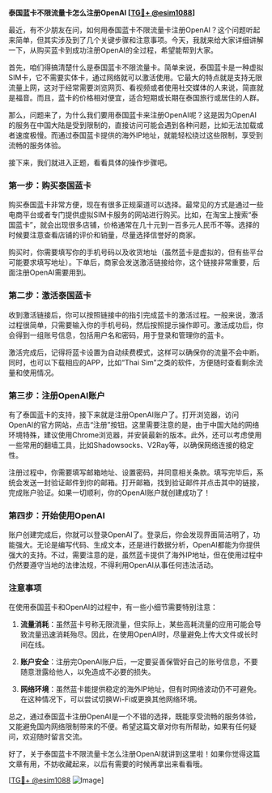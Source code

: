**泰国蓝卡不限流量卡怎么注册OpenAI [[TG💪+ @esim1088](https://t.me/s/esim1088)]**

最近，有不少朋友在问，如何用泰国蓝卡不限流量卡注册OpenAI？这个问题听起来简单，但其实涉及到了几个关键步骤和注意事项。今天，我就来给大家详细讲解一下，从购买蓝卡到成功注册OpenAI的全过程，希望能帮到大家。

首先，咱们得搞清楚什么是泰国蓝卡不限流量卡。简单来说，泰国蓝卡是一种虚拟SIM卡，它不需要实体卡，通过网络就可以激活使用。它最大的特点就是支持无限流量上网，这对于经常需要浏览网页、看视频或者使用社交媒体的人来说，简直就是福音。而且，蓝卡的价格相对便宜，适合短期或长期在泰国旅行或居住的人群。

那么，问题来了，为什么我们要用泰国蓝卡来注册OpenAI呢？这是因为OpenAI的服务在中国大陆是受到限制的，直接访问可能会遇到各种问题，比如无法加载或者速度极慢。而通过泰国蓝卡提供的海外IP地址，就能轻松绕过这些限制，享受到流畅的服务体验。

接下来，我们就进入正题，看看具体的操作步骤吧。

### 第一步：购买泰国蓝卡

购买泰国蓝卡非常方便，现在有很多正规渠道可以选择。最常见的方式是通过一些电商平台或者专门提供虚拟SIM卡服务的网站进行购买。比如，在淘宝上搜索“泰国蓝卡”，就会出现很多店铺，价格通常在几十元到一百多元人民币不等。选择的时候要注意查看店铺的评价和销量，尽量选择信誉好的商家。

购买时，你需要填写你的手机号码以及收货地址（虽然蓝卡是虚拟的，但有些平台可能要求填写地址）。下单后，商家会发送激活链接给你，这个链接非常重要，后面注册OpenAI需要用到。

### 第二步：激活泰国蓝卡

收到激活链接后，你可以按照链接中的指引完成蓝卡的激活过程。一般来说，激活过程很简单，只需要输入你的手机号码，然后按照提示操作即可。激活成功后，你会得到一组账号信息，包括用户名和密码，用于登录和管理你的蓝卡。

激活完成后，记得将蓝卡设置为自动续费模式，这样可以确保你的流量不会中断。同时，也可以下载相应的APP，比如“Thai Sim”之类的软件，方便随时查看剩余流量和使用情况。

### 第三步：注册OpenAI账户

有了泰国蓝卡的支持，接下来就是注册OpenAI账户了。打开浏览器，访问OpenAI的官方网站，点击“注册”按钮。这里需要注意的是，由于中国大陆的网络环境特殊，建议使用Chrome浏览器，并安装最新的版本。此外，还可以考虑使用一些常用的翻墙工具，比如Shadowsocks、V2Ray等，以确保网络连接的稳定性。

注册过程中，你需要填写邮箱地址、设置密码，并同意相关条款。填写完毕后，系统会发送一封验证邮件到你的邮箱。打开邮箱，找到验证邮件并点击其中的链接，完成账户验证。如果一切顺利，你的OpenAI账户就创建成功了！

### 第四步：开始使用OpenAI

账户创建完成后，你就可以登录OpenAI了。登录后，你会发现界面简洁明了，功能强大。无论是编写代码、生成文本，还是进行数据分析，OpenAI都能为你提供强大的支持。不过，需要注意的是，虽然蓝卡提供了海外IP地址，但在使用过程中仍然要遵守当地的法律法规，不得利用OpenAI从事任何违法活动。

### 注意事项

在使用泰国蓝卡和OpenAI的过程中，有一些小细节需要特别注意：

1. **流量消耗**：虽然蓝卡号称无限流量，但实际上，某些高耗流量的应用可能会导致流量迅速消耗殆尽。因此，在使用OpenAI时，尽量避免上传大文件或长时间在线。
   
2. **账户安全**：注册完OpenAI账户后，一定要妥善保管好自己的账号信息，不要随意泄露给他人，以免造成不必要的损失。

3. **网络环境**：虽然蓝卡能提供稳定的海外IP地址，但有时网络波动仍不可避免。在这种情况下，可以尝试切换Wi-Fi或更换其他网络环境。

总之，通过泰国蓝卡注册OpenAI是一个不错的选择，既能享受流畅的服务体验，又能避免国内网络限制带来的不便。希望这篇文章对你有所帮助，如果有任何疑问，欢迎随时留言交流。

好了，关于泰国蓝卡不限流量卡怎么注册OpenAI就讲到这里啦！如果你觉得这篇文章有用，不妨收藏起来，以后有需要的时候再拿出来看看哦。

[[TG💪+ @esim1088](https://t.me/s/esim1088) ![Image](https://i.postimg.cc/4NQfJmqS/Snipaste-2025-05-13-00-14-12.png)]